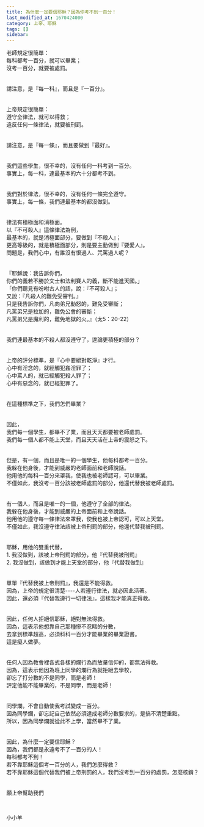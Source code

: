 ```yaml
---
title: 為什麼一定要信耶穌？因為你考不到一百分！
last_modified_at: 1670424000
category: 上帝、耶穌
tags: []
sidebar: 
---
```


<div>老師規定很簡單：</div>

<div>每科都考一百分，就可以畢業；</div>

<div>沒考一百分，就要被處罰。</div>

<div>&nbsp;</div>

<div>&nbsp;</div>

<div>請注意，是『每一科』，而且是『一百分』。</div>

<div>&nbsp;</div>

<div>&nbsp;</div>

<div>上帝規定很簡單：</div>

<div>遵守全律法，就可以得救；</div>

<div>違反任何一條律法，就要被刑罰。</div>

<div>&nbsp;</div>

<div>&nbsp;</div>

<div>請注意，是『每一條』，而且要做到『最好』。</div>

<div>&nbsp;</div>

<div>&nbsp;</div>

<div>我們這些學生，很不幸的，沒有任何一科考到一百分。</div>

<div>事實上，每一科，連最基本的六十分都考不到。</div>

<div>&nbsp;</div>

<div>&nbsp;</div>

<div>我們對於律法，很不幸的，沒有任何一條完全遵守。</div>

<div>事實上，每一條，我們連最基本的都沒做到。</div>

<div>&nbsp;</div>

<div>&nbsp;</div>

<div>律法有積極面和消極面。</div>

<div>以『不可殺人』這條律法為例，</div>

<div>最基本的，就是消極面部分，要做到『不殺人』；</div>

<div>更高等級的，就是積極面部分，則是要主動做到『要愛人』。</div>

<div>問題是，我們心中，有誰沒有恨過人、咒罵過人呢？</div>

<div>&nbsp;</div>

<div>&nbsp;</div>

<div>『耶穌說：我告訴你們，</div>

<div>你們的義若不勝於文士和法利賽人的義，斷不能進天國。」</div>

<div>「你們聽見有吩咐古人的話，說：『不可殺人』；</div>

<div>又說：『凡殺人的難免受審判。』</div>

<div>只是我告訴你們，凡向弟兄動怒的，難免受審斷；</div>

<div>凡罵弟兄是拉加的，難免公會的審斷；</div>

<div>凡罵弟兄是魔利的，難免地獄的火。』（太5：20-22）</div>

<div>&nbsp;</div>

<div>&nbsp;</div>

<div>我們連最基本的不殺人都沒遵守了，遑論更積極的部分？</div>

<div>&nbsp;</div>

<div>&nbsp;</div>

<div>上帝的評分標準，是『心中要絕對乾淨』才行。</div>

<div>心中有淫念的，就經觸犯姦淫罪了；</div>

<div>心中罵人的，就已經觸犯殺人罪了；</div>

<div>心中有惡念的，就已經犯罪了。</div>

<div>&nbsp;</div>

<div>&nbsp;</div>

<div>在這種標準之下，我們怎們畢業？</div>

<div>&nbsp;</div>

<div>&nbsp;</div>

<div>因此，</div>

<div>我們每一個學生，都畢不了業，而且天天都要被老師處罰。</div>

<div>我們每一個人都不能上天堂，而且天天活在上帝的震怒之下。</div>

<div>&nbsp;</div>

<div>&nbsp;</div>

<div>但是，有一個，而且是唯一的一個學生，他每科都考一百分。</div>

<div>我躲在他身後，才能到威嚴的老師面前和老師說話。</div>

<div>他用他的每科一百分來罩我，使我也被老師認可，可以畢業。</div>

<div>不僅如此，我沒考一百分該被老師處罰的部分，他還代替我被老師處罰。</div>

<div>&nbsp;</div>

<div>&nbsp;</div>

<div>有一個人，而且是唯一的一個，他遵守了全部的律法。</div>

<div>我躲在他身後，才能到威嚴的上帝面前和上帝說話。</div>

<div>他用他的遵守每一條律法來罩我，使我也被上帝認可，可以上天堂。</div>

<div>不僅如此，我沒遵守律法該被上帝刑罰的部分，他還代替我被刑罰。</div>

<div>&nbsp;</div>

<div>&nbsp;</div>

<div>耶穌，用他的雙重代替，</div>

<div>1.<span style="white-space:pre"> </span>我沒做到，該被上帝刑罰的部分，他『代替我被刑罰』</div>

<div>2.<span style="white-space:pre"> </span>我沒做到，該做到才能上天堂的部分，他『代替我做到』</div>

<div>&nbsp;</div>

<div>&nbsp;</div>

<div>單單『代替我被上帝刑罰』，我還是不能得救。</div>

<div>因為，上帝的規定很清楚----人若遵行律法，就必因此活著。</div>

<div>因此，還必須『代替我遵行一切律法』，這樣我才能真正得救。</div>

<div>&nbsp;</div>

<div>&nbsp;</div>

<div>因此，任何人拒絕信耶穌，絕對無法得救。</div>

<div>因為，這表示他想靠自己那種慘不忍睹的分數，</div>

<div>去拿到標準超高，必須科科一百分才能畢業的畢業證書。</div>

<div>這是癡人做夢。</div>

<div>&nbsp;</div>

<div>&nbsp;</div>

<div>任何人因為教會裡各式各樣的爛行為而放棄信仰的，都無法得救。</div>

<div>因為，這表示他因為班上同學的爛行為就拒絕去學校，</div>

<div>卻忘了打分數的不是同學，而是老師！</div>

<div>評定他能不能畢業的，不是同學，而是老師！</div>

<div>&nbsp;</div>

<div>&nbsp;</div>

<div>同學爛，不會自動使我考試變成一百分。</div>

<div>因為同學爛，卻忘記自己依然必須達成老師分數要求的，是搞不清楚重點。</div>

<div>所以，因為同學爛就從此不上學，當然畢不了業。</div>

<div>&nbsp;</div>

<div>&nbsp;</div>

<div>因此，為什麼一定要信耶穌？</div>

<div>因為，我們都是永遠考不了一百分的人！</div>

<div>每科都考不到！</div>

<div>若不靠耶穌這個考一百分的人，我們怎麼得救？</div>

<div>若不靠耶穌這個代替我們被上帝刑罰的人，我們沒考到一百分的處罰，怎麼核銷？</div>

<div>&nbsp;</div>

<div>&nbsp;</div>

<div>願上帝幫助我們</div>

<p>&nbsp;</p>

<p>小小羊</p>
